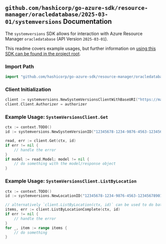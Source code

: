 
## `github.com/hashicorp/go-azure-sdk/resource-manager/oracledatabase/2025-03-01/systemversions` Documentation

The `systemversions` SDK allows for interaction with Azure Resource Manager `oracledatabase` (API Version `2025-03-01`).

This readme covers example usages, but further information on [using this SDK can be found in the project root](https://github.com/hashicorp/go-azure-sdk/tree/main/docs).

### Import Path

```go
import "github.com/hashicorp/go-azure-sdk/resource-manager/oracledatabase/2025-03-01/systemversions"
```


### Client Initialization

```go
client := systemversions.NewSystemVersionsClientWithBaseURI("https://management.azure.com")
client.Client.Authorizer = authorizer
```


### Example Usage: `SystemVersionsClient.Get`

```go
ctx := context.TODO()
id := systemversions.NewSystemVersionID("12345678-1234-9876-4563-123456789012", "locationName", "systemVersionName")

read, err := client.Get(ctx, id)
if err != nil {
	// handle the error
}
if model := read.Model; model != nil {
	// do something with the model/response object
}
```


### Example Usage: `SystemVersionsClient.ListByLocation`

```go
ctx := context.TODO()
id := systemversions.NewLocationID("12345678-1234-9876-4563-123456789012", "locationName")

// alternatively `client.ListByLocation(ctx, id)` can be used to do batched pagination
items, err := client.ListByLocationComplete(ctx, id)
if err != nil {
	// handle the error
}
for _, item := range items {
	// do something
}
```
